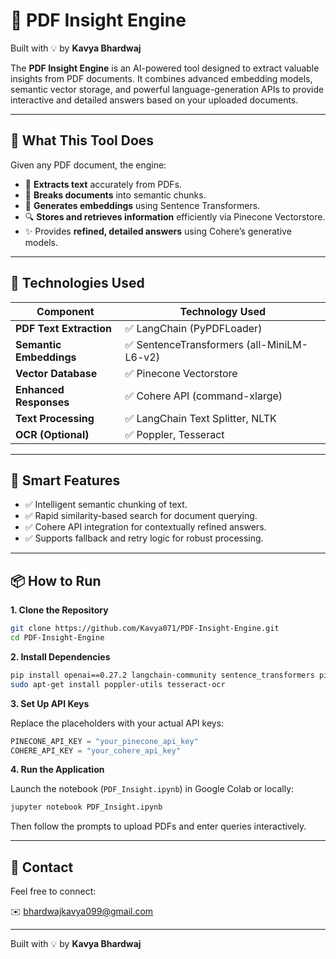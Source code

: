 # 📘 PDF Insight Engine

Built with 💡 by **Kavya Bhardwaj**

The **PDF Insight Engine** is an AI-powered tool designed to extract valuable insights from PDF documents. It combines advanced embedding models, semantic vector storage, and powerful language-generation APIs to provide interactive and detailed answers based on your uploaded documents.

---

## 🚀 What This Tool Does

Given any PDF document, the engine:

* 📄 **Extracts text** accurately from PDFs.
* 🔖 **Breaks documents** into semantic chunks.
* 🧠 **Generates embeddings** using Sentence Transformers.
* 🔍 **Stores and retrieves information** efficiently via Pinecone Vectorstore.
* ✨ Provides **refined, detailed answers** using Cohere’s generative models.

---

## 🧠 Technologies Used

| Component               | Technology Used                           |
| ----------------------- | ----------------------------------------- |
| **PDF Text Extraction** | ✅ LangChain (PyPDFLoader)                 |
| **Semantic Embeddings** | ✅ SentenceTransformers (all-MiniLM-L6-v2) |
| **Vector Database**     | ✅ Pinecone Vectorstore                    |
| **Enhanced Responses**  | ✅ Cohere API (command-xlarge)             |
| **Text Processing**     | ✅ LangChain Text Splitter, NLTK           |
| **OCR (Optional)**      | ✅ Poppler, Tesseract                      |

---

## 🧩 Smart Features

* ✅ Intelligent semantic chunking of text.
* ✅ Rapid similarity-based search for document querying.
* ✅ Cohere API integration for contextually refined answers.
* ✅ Supports fallback and retry logic for robust processing.

---

## 📦 How to Run

**1. Clone the Repository**

```bash
git clone https://github.com/Kavya071/PDF-Insight-Engine.git
cd PDF-Insight-Engine
```

**2. Install Dependencies**

```bash
pip install openai==0.27.2 langchain-community sentence_transformers pinecone-client cohere nltk unstructured
sudo apt-get install poppler-utils tesseract-ocr
```

**3. Set Up API Keys**

Replace the placeholders with your actual API keys:

```python
PINECONE_API_KEY = "your_pinecone_api_key"
COHERE_API_KEY = "your_cohere_api_key"
```

**4. Run the Application**

Launch the notebook (`PDF_Insight.ipynb`) in Google Colab or locally:

```bash
jupyter notebook PDF_Insight.ipynb
```

Then follow the prompts to upload PDFs and enter queries interactively.

---

## 📧 Contact

Feel free to connect:

✉️ [bhardwajkavya099@gmail.com](mailto:bhardwajkavya099@gmail.com)

---

Built with 💡 by **Kavya Bhardwaj**
